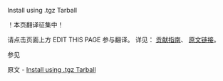  Install using .tgz Tarball

 ！本页翻译征集中！

请点击页面上方 EDIT THIS PAGE 参与翻译。
详见：
[贡献指南]( https://github.com/JinMuInfo/MongoDB-Manual-zh/blob/master/CONTRIBUTING.md )、
[原文链接](  https://docs.mongodb.com/manual/tutorial/install-mongodb-enterprise-on-amazon-tarball/  )。

 参见

原文 - [Install using .tgz Tarball]( https://docs.mongodb.com/manual/tutorial/install-mongodb-enterprise-on-amazon-tarball/ )

